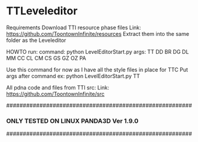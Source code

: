 # TTLeveleditor

Requirements
Download TTI resource phase files
Link: https://github.com/ToontownInfinite/resources
Extract them into the same folder as the Leveleditor


HOWTO run:
command:    python LevelEditorStart.py
args:       TT DD BR DG DL MM CC CL CM CS GS GZ OZ PA

Use this command for now as I have all the style files in place for TTC
Put args after command ex: python LevelEditorStart.py TT


 All pdna code and files from TTI src:
Link: https://github.com/ToontownInfinite/src


########################################################
###      ONLY TESTED ON LINUX PANDA3D Ver 1.9.0      ###
########################################################
